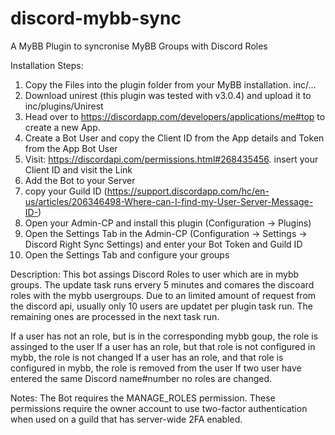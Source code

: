 # discord-mybb-sync
A MyBB Plugin to syncronise MyBB Groups with Discord Roles

Installation Steps:
1. Copy the Files into the plugin folder from your MyBB installation. inc/...
2. Download unirest (this plugin was tested with v3.0.4) and upload it to inc/plugins/Unirest
3. Head over to https://discordapp.com/developers/applications/me#top to create a new App.
4. Create a Bot User and copy the Client ID from the App details and Token from the App Bot User
5. Visit: https://discordapi.com/permissions.html#268435456. insert your Client ID and visit the Link
6. Add the Bot to your Server
7. copy your Guild ID (https://support.discordapp.com/hc/en-us/articles/206346498-Where-can-I-find-my-User-Server-Message-ID-)
8. Open your Admin-CP and install this plugin (Configuration -> Plugins)
9. Open the Settings Tab in the Admin-CP (Configuration -> Settings -> Discord Right Sync Settings) and enter your Bot Token and Guild ID
10. Open the Settings Tab and configure your groups

Description:
This bot assings Discord Roles to user which are in mybb groups. The update task runs ervery 5 minutes and comares the discoard roles with the mybb usergroups. 
Due to an limited amount of request from the discord api, usually only 10 users are updatet per plugin task run. The remaining ones are processed in the next task run. 

If a user has not an role, but is in the corresponding mybb goup, the role is assinged to the user
If a user has an role, but that role is not configured in mybb, the role is not changed
If a user has an role, and that role is configured in mybb, the role is removed from the user
If two user have entered the same Discord name#number no roles are changed.

Notes:
The Bot requires the MANAGE_ROLES permission.
These permissions require the owner account to use two-factor authentication
when used on a guild that has server-wide 2FA enabled.
